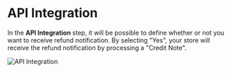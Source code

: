# API Integration

In the **API Integration** step, it will be possible to define whether or not you want to receive refund notification. By selecting "Yes", your store will receive the refund notification by processing a "Credit Note".

![API Integration](/images/magento-two/api_integracao)